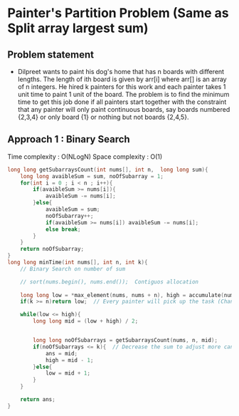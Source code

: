 # Painter's Partition Problem (Same as Split array largest sum)

## Problem statement

- Dilpreet wants to paint his dog's home that has n boards with different lengths. The length of ith board is given by arr[i] where arr[] is an array of n integers. He hired k painters for this work and each painter takes 1 unit time to paint 1 unit of the board.  The problem is to find the minimum time to get this job done if all painters start together with the constraint that any painter will only paint continuous boards, say boards numbered {2,3,4} or only board {1} or nothing but not boards {2,4,5}.

## Approach 1 : Binary Search 

Time complexity : O(NLogN) 
Space complexity : O(1)

```cpp
long long getSubarraysCount(int nums[], int n,  long long sum){
    long long avaibleSum = sum, noOfSubarray = 1;
    for(int i = 0 ; i < n ; i++){
        if(avaibleSum >= nums[i]){
            avaibleSum -= nums[i];
        }else{
            avaibleSum = sum;
            noOfSubarray++;
            if(avaibleSum >= nums[i]) avaibleSum -= nums[i];  
            else break;
        }
    }
    return noOfSubarray;
}
long long minTime(int nums[], int n, int k){
    // Binary Search on number of sum

    // sort(nums.begin(), nums.end());  Contiguos allocation
    
    long long low = *max_element(nums, nums + n), high = accumulate(nums, nums + n, 0LL), ans = -1;
    if(k >= n)return low;  // Every painter will pick up the task (Change between )

    while(low <= high){
        long long mid = (low + high) / 2;


        long long noOfSubarrays = getSubarraysCount(nums, n, mid);
        if(noOfSubarrays <= k){  // Decrease the sum to adjust more candidates
            ans = mid;
            high = mid - 1;
        }else{
            low = mid + 1;
        }
    }

    return ans; 
}
```